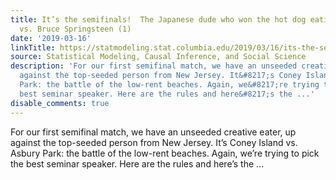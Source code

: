 ```yaml
---
title: It’s the semifinals!  The Japanese dude who won the hot dog eating contest
  vs. Bruce Springsteen (1)
date: '2019-03-16'
linkTitle: https://statmodeling.stat.columbia.edu/2019/03/16/its-the-semifinals-the-japanese-dude-who-won-the-hot-dog-eating-contest-vs-bruce-springsteen-1/
source: Statistical Modeling, Causal Inference, and Social Science
description: 'For our first semifinal match, we have an unseeded creative eater, up
  against the top-seeded person from New Jersey. It&#8217;s Coney Island vs. Asbury
  Park: the battle of the low-rent beaches. Again, we&#8217;re trying to pick the
  best seminar speaker. Here are the rules and here&#8217;s the ...'
disable_comments: true
---
```

For our first semifinal match, we have an unseeded creative eater, up against the top-seeded person from New Jersey. It&#8217;s Coney Island vs. Asbury Park: the battle of the low-rent beaches. Again, we&#8217;re trying to pick the best seminar speaker. Here are the rules and here&#8217;s the ...